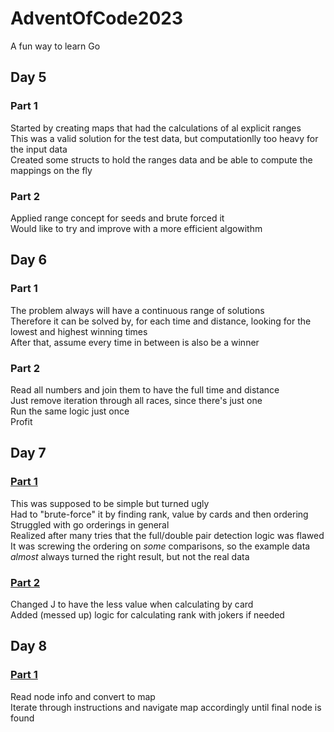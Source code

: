 # AdventOfCode2023
A fun way to learn Go


## Day 5
### Part 1
Started by creating maps that had the calculations of al explicit ranges  
This was a valid solution for the test data, but computationlly too heavy for the input data  
Created some structs to hold the ranges data and be able to compute the mappings on the fly  
### Part 2
Applied range concept for seeds and brute forced it  
Would like to try and improve with a more efficient algowithm  
## Day 6
### Part 1
The problem always will have a continuous range of solutions  
Therefore it can be solved by, for each time and distance, looking for the lowest and highest winning times  
After that, assume every time in between is also be a winner  
### Part 2
Read all numbers and join them to have the full time and distance  
Just remove iteration through all races, since there's just one  
Run the same logic just once  
Profit  
## Day 7
### [Part 1](Day7/Part1/day7_1.go)
This was supposed to be simple but turned ugly  
Had to "brute-force" it by finding rank, value by cards and then ordering  
Struggled with go orderings in general  
Realized after many tries that the full/double pair detection logic was flawed  
It was screwing the ordering on *some* comparisons, so the example data *almost* always turned the right result, but not the real data  
### [Part 2](Day7/Part2/day7_2.go)
Changed J to have the less value when calculating by card  
Added (messed up) logic for calculating rank with jokers if needed  
## Day 8
### [Part 1](Day8/Part1/day8_1.go)
Read node info and convert to map  
Iterate through instructions and navigate map accordingly until final node is found  